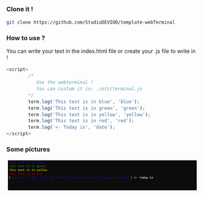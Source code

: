 ### Clone it !
```sh
git clone https://github.com/StudioDEVIOO/template-webTerminal
```

### How to use ?
You can write your text in the index.html file or create your .js file to write in !
```js
<script> 
        /*
           Use the webterminal !
           You can custom it in: ./etc/terminal.js
        */
        term.log('This text is in blue', 'blue');
        term.log('This text is in green', 'green');
        term.log('This text is in yellow', 'yellow');
        term.log('This text is in red', 'red');
        term.log('<- Today is', 'date');
</script>
```
### Some pictures
![alt text](https://github.com/StudioDEVIOO/template-webTerminal/blob/images/webterm.PNG?raw=true)
